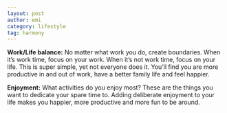 ```yaml
---
layout: post
author: emi
category: lifestyle
tag: harmony
---
```

**Work/Life balance:** No matter what work you do, create boundaries. When it’s work time, focus on your work. When it’s not work time, focus on your life. This is super simple, yet not everyone does it. You’ll find you are more productive in and out of work, have a better family life and feel happier.   

**Enjoyment:** What activities do you enjoy most? These are the things you want to dedicate your spare time to. Adding deliberate enjoyment to your life makes you happier, more productive and more fun to be around.  
